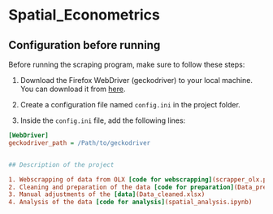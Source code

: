 # Spatial_Econometrics

## Configuration before running

Before running the scraping program, make sure to follow these steps:

1. Download the Firefox WebDriver (geckodriver) to your local machine. You can download it from [here](https://github.com/mozilla/geckodriver/releases).

2. Create a configuration file named `config.ini` in the project folder.

3. Inside the `config.ini` file, add the following lines:

```ini
[WebDriver]
geckodriver_path = /Path/to/geckodriver


## Description of the project

1. Webscrapping of data from OLX [code for webscrapping](scrapper_olx.py)
2. Cleaning and preparation of the data [code for preparation](Data_preparation.ipynb)
3. Manual adjustments of the [data](Data_cleaned.xlsx)
4. Analysis of the data [code for analysis](spatial_analysis.ipynb)